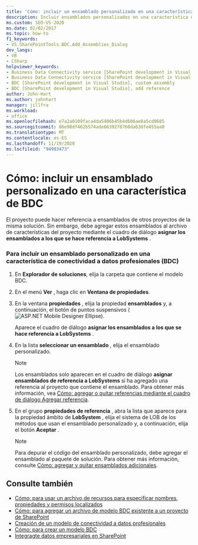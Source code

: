 ```yaml
---
title: 'Cómo: incluir un ensamblado personalizado en una característica de BDC | Microsoft Docs'
description: Incluir ensamblados personalizados en una característica de conectividad a datos profesionales (BDC) para que el proyecto pueda hacer referencia a ensamblados de otros proyectos de la misma solución.
ms.custom: SEO-VS-2020
ms.date: 02/02/2017
ms.topic: how-to
f1_keywords:
- VS.SharePointTools.BDC.Add_Assemblies_Dialog
dev_langs:
- VB
- CSharp
helpviewer_keywords:
- Business Data Connectivity service [SharePoint development in Visual Studio], add reference
- Business Data Connectivity service [SharePoint development in Visual Studio], custom assembly
- BDC [SharePoint development in Visual Studio], custom assembly
- BDC [SharePoint development in Visual Studio], add reference
author: John-Hart
ms.author: johnhart
manager: jillfra
ms.workload:
- office
ms.openlocfilehash: e7a2a0109faca4da5406b45b4d606ae8a5cd0685
ms.sourcegitcommit: 86e98df462b574ade66392f8760da638fe455aa0
ms.translationtype: MT
ms.contentlocale: es-ES
ms.lasthandoff: 11/19/2020
ms.locfileid: "94903473"
---
```

# <a name="how-to-include-a-custom-assembly-in-a-bdc-feature"></a>Cómo: incluir un ensamblado personalizado en una característica de BDC
  El proyecto puede hacer referencia a ensamblados de otros proyectos de la misma solución. Sin embargo, debe agregar estos ensamblados al archivo de características del proyecto mediante el cuadro de diálogo **asignar los ensamblados a los que se hace referencia a LobSystems** .

### <a name="to-include-a-custom-assembly-in-a-business-data-connectivity-bdc-feature"></a>Para incluir un ensamblado personalizado en una característica de conectividad a datos profesionales (BDC)

1. En **Explorador de soluciones**, elija la carpeta que contiene el modelo BDC.

2. En el menú **Ver** , haga clic en **Ventana de propiedades**.

3. En la ventana **propiedades** , elija la propiedad **ensamblados** y, a continuación, el botón de puntos suspensivos (![ASP.NET Mobile Designer Ellipse](../sharepoint/media/mwellipsis.gif "Elipse del Diseñador de ASP.NET Mobile")).

     Aparece el cuadro de diálogo **asignar los ensamblados a los que se hace referencia a LobSystems** .

4. En la lista **seleccionar un ensamblado** , elija el ensamblado personalizado.

    > [!NOTE]
    > Los ensamblados solo aparecen en el cuadro de diálogo **asignar ensamblados de referencia a LobSystems** si ha agregado una referencia al proyecto que contiene el ensamblado. Para obtener más información, vea [Cómo: agregar o quitar referencias mediante el cuadro de diálogo Agregar referencia](/previous-versions/wkze6zky(v=vs.140)).

5. En el grupo **propiedades de referencia** , abra la lista que aparece para la propiedad ámbito de **LobSystem** , elija el sistema de LOB de los métodos que usan el ensamblado personalizado y, a continuación, elija el botón **Aceptar** .

    > [!NOTE]
    > Para depurar el código del ensamblado personalizado, debe agregar el ensamblado al paquete de solución. Para obtener más información, consulte [Cómo: agregar y quitar ensamblados adicionales](../sharepoint/how-to-add-and-remove-additional-assemblies.md).

## <a name="see-also"></a>Consulte también
- [Cómo: para usar un archivo de recursos para especificar nombres, propiedades y permisos localizados](../sharepoint/how-to-use-a-resource-file-to-specify-localized-names-properties-and-permissions.md)
- [Cómo: para agregar un archivo de modelo BDC existente a un proyecto de SharePoint](../sharepoint/how-to-add-an-existing-bdc-model-file-to-a-sharepoint-project.md)
- [Creación de un modelo de conectividad a datos profesionales](../sharepoint/creating-a-business-data-connectivity-model.md)
- [Cómo: para crear un modelo BDC](../sharepoint/how-to-create-a-bdc-model.md)
- [Integragte datos empresariales en SharePoint](../sharepoint/integrating-business-data-into-sharepoint.md)